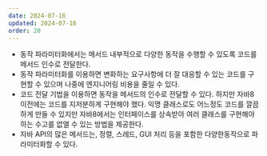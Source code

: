```yaml
---
date: 2024-07-16
updated: 2024-07-16
order: 20
---
```

- 동작 파라미터화에서는 메서드 내부적으로 다양한 동작을 수행할 수 있도록 코드를 메서드 인수로 전달한다.
- 동작 파라미터화를 이용하면 변화하는 요구사항에 더 잘 대응할 수 있는 코드를 구현할 수 있으며 나중에 엔지니어링 비용을 줄일 수 있다.
- 코드 전달 기법을 이용하면 동작을 메서드의 인수로 전달할 수 있다. 하지만 자바8 이전에는 코드를 지저분하게 구현해야 했다. 익명 클래스로도 어느정도 코드를 깔끔하게 만들 수 있지만 자바8에서는 인터페이스를 상속받아 여러 클래스를 구현해야 하는 수고를 없앨 수 있는 방법을 제공한다.
- 자바 API의 많은 메서드는, 정렬, 스레드, GUI 처리 등을 포함한 다양한동작으로 파라미터화할 수 있다.